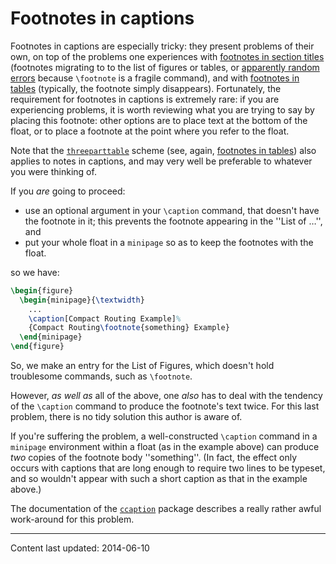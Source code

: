 # Footnotes in captions

Footnotes in captions are especially tricky: they present problems of
their own, on top of the problems one experiences with
[footnotes in section titles](./FAQ-ftnsect.html) (footnotes migrating to
to the list of figures or tables, or 
[apparently random errors](./FAQ-extrabrace.html) because
`\footnote` is a fragile command), and with 
[footnotes in tables](./FAQ-footintab.html) (typically, the footnote
simply disappears).  Fortunately, the requirement for footnotes in
captions is extremely rare: if you are experiencing problems, it is
worth reviewing what you are trying to say by placing this footnote:
other options are to place text at the bottom of the float, or to
place a footnote at the point where you refer to the float.

Note that the [`threeparttable`](https://ctan.org/pkg/threeparttable) scheme (see, again, 
[footnotes in tables](./FAQ-footintab.html)) also applies
to notes in captions, and may very well be preferable to whatever you
were thinking of.

If you _are_ going to proceed:
  

-  use an optional argument in your `\caption` command, that
    doesn't have the footnote in it; this prevents the footnote
    appearing in the ''List of &hellip;'', and
-  put your whole float in a `minipage` so as to keep
    the footnotes with the float.

so we have:
```latex
\begin{figure}
  \begin{minipage}{\textwidth}
    ...
    \caption[Compact Routing Example]%
    {Compact Routing\footnote{something} Example}
  \end{minipage}
\end{figure}
```
So, we make an entry for the List of Figures, which doesn't hold
troublesome commands, such as `\footnote`.

However, _as well as_ all of the above, one _also_ has to
deal with the tendency of the `\caption` command to produce the
footnote's text twice.  For this last problem, there is no tidy
solution this author is aware of.

If you're suffering the problem, a well-constructed `\caption`
command in a `minipage` environment within a float (as
in the example above) can produce _two_ copies of the footnote
body ''something''. (In fact, the effect only occurs with captions that are
long enough to require two lines to be typeset, and so wouldn't appear
with such a short caption as that in the example above.)

The documentation of the [`ccaption`](https://ctan.org/pkg/ccaption) package describes a really
rather awful work-around for this problem.


----

Content last updated: 2014-06-10
